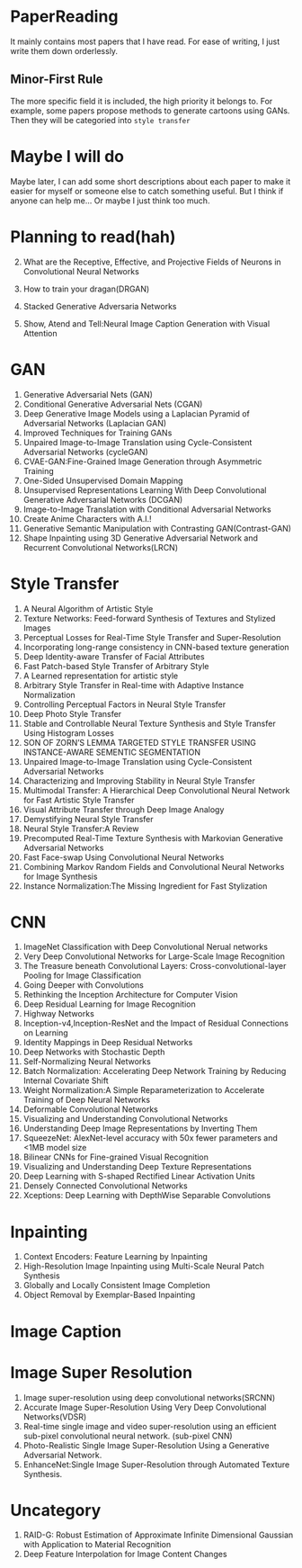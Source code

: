 # PaperReading
It mainly contains most papers that I have read.
For ease of writing, I just write them down orderlessly.

## Minor-First Rule
The more specific field it is included, the high priority it belongs to.
For example, some papers propose methods to generate cartoons using GANs.
Then they will be categoried into `style transfer`

# Maybe I will do
Maybe later, I can add some short descriptions about each paper
to make it easier for myself or someone else to catch something useful.
But I think if anyone can help me... Or maybe I just think too much.

# Planning to read(hah)
2. What are the Receptive, Effective, and Projective Fields of Neurons in Convolutional Neural Networks

5. How to train your dragan(DRGAN)
6. Stacked Generative Adversaria Networks
7. Show, Atend and Tell:Neural Image Caption Generation with Visual Attention

# GAN

1. Generative Adversarial Nets (GAN)
2. Conditional Generative Adversarial Nets (CGAN)
3. Deep Generative Image Models using a Laplacian Pyramid of Adversarial Networks (Laplacian GAN)
4. Improved Techniques for Training GANs
5. Unpaired Image-to-Image Translation using Cycle-Consistent Adversarial Networks (cycleGAN)
6. CVAE-GAN:Fine-Grained Image Generation through Asymmetric Training
7. One-Sided Unsupervised Domain Mapping
8. Unsupervised Representations Learning With Deep Convolutional Generative Adversarial Networks (DCGAN)
9. Image-to-Image Translation with Conditional Adversarial Networks
10. Create Anime Characters with A.I.!
11. Generative Semantic Manipulation with Contrasting GAN(Contrast-GAN)
12. Shape Inpainting using 3D Generative Adversarial Network and Recurrent Convolutional Networks(LRCN)

# Style Transfer
1. A Neural Algorithm of Artistic Style
2. Texture Networks: Feed-forward Synthesis of Textures and Stylized Images
3. Perceptual Losses for Real-Time Style Transfer and Super-Resolution
4. Incorporating long-range consistency in CNN-based texture generation
5. Deep Identity-aware Transfer of Facial Attributes
6. Fast Patch-based Style Transfer of Arbitrary Style
7. A Learned representation for artistic style
8. Arbitrary Style Transfer in Real-time with Adaptive Instance Normalization
9. Controlling Perceptual Factors in Neural Style Transfer
10. Deep Photo Style Transfer
11. Stable and Controllable Neural Texture Synthesis and Style Transfer Using Histogram Losses
12. SON OF ZORN’S LEMMA TARGETED STYLE TRANSFER USING INSTANCE-AWARE SEMENTIC SEGMENTATION
13. Unpaired Image-to-Image Translation using Cycle-Consistent Adversarial Networks
14. Characterizing and Improving Stability in Neural Style Transfer
15. Multimodal Transfer: A Hierarchical Deep Convolutional Neural Network for Fast Artistic Style Transfer
16. Visual Attribute Transfer through Deep Image Analogy
17. Demystifying Neural Style Transfer
18. Neural Style Transfer:A Review
19. Precomputed Real-Time Texture Synthesis with Markovian Generative Adversarial Networks
20. Fast Face-swap Using Convolutional Neural Networks
21. Combining Markov Random Fields and Convolutional Neural Networks for Image Synthesis
22. Instance Normalization:The Missing Ingredient for Fast Stylization




# CNN

1. ImageNet Classification with Deep Convolutional Nerual networks
2. Very Deep Convolutional Networks for Large-Scale Image Recognition
3. The Treasure beneath Convolutional Layers: Cross-convolutional-layer Pooling for Image Classification
4. Going Deeper with Convolutions
5. Rethinking the Inception Architecture for Computer Vision
6. Deep Residual Learning for Image Recognition
7. Highway Networks
8. Inception-v4,Inception-ResNet and the Impact of Residual Connections on Learning
9. Identity Mappings in Deep Residual Networks
10. Deep Networks with Stochastic Depth
11. Self-Normalizing Neural Networks
12. Batch Normalization: Accelerating Deep Network Training by Reducing Internal Covariate Shift
13. Weight Normalization:A Simple Reparameterization to Accelerate Training of Deep Neural Networks
14. Deformable Convolutional Networks
15. Visualizing and Understanding Convolutional Networks
16. Understanding Deep Image Representations by Inverting Them
17. SqueezeNet: AlexNet-level accuracy with 50x fewer parameters and <1MB model size
18. Bilinear CNNs for Fine-grained Visual Recognition
19. Visualizing and Understanding Deep Texture Representations
20. Deep Learning with S-shaped Rectified Linear Activation Units
21. Densely Connected Convolutional Networks
22. Xceptions: Deep Learning with DepthWise Separable Convolutions

# Inpainting
1. Context Encoders: Feature Learning by Inpainting
2. High-Resolution Image Inpainting using Multi-Scale Neural Patch Synthesis
3. Globally and Locally Consistent Image Completion
4. Object Removal by Exemplar-Based Inpainting

# Image Caption


# Image Super Resolution
1. Image super-resolution using deep convolutional networks(SRCNN)
2. Accurate Image Super-Resolution Using Very Deep Convolutional Networks(VDSR)
3. Real-time single image and video super-resolution using an efficient sub-pixel convolutional neural network. (sub-pixel CNN)
4. Photo-Realistic Single Image Super-Resolution Using a Generative Adversarial Network.
5. EnhanceNet:Single Image Super-Resolution through Automated Texture Synthesis.


# Uncategory
1. RAID-G: Robust Estimation of Approximate Infinite Dimensional Gaussian with Application to Material Recognition
2. Deep Feature Interpolation for Image Content Changes
